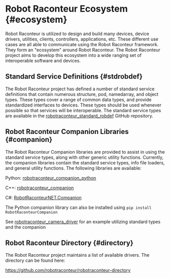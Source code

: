 # Robot Raconteur Ecosystem {#ecosystem}

Robot Raconteur is utilized to design and build many devices, device drivers, utilities,
clients, controllers, applications, etc. These different use cases are all able
to communicate using the Robot Raconteur framework. They form an "ecosystem"
around Robot Raconteur. The Robot Raconteur project aims to develop this ecosystem
into a wide ranging set of interoperable software and devices.

## Standard Service Definitions {#stdrobdef}

The Robot Raconteur project has defined a number of standard service definitions that contain
numerous structure, pod, namedarray, and object types. These types cover a range of common
data types, and provide standardized interfaces to devices. These types should be used whenever
possible so that services will be interoperable. The standard service types are available in the
[robotraconteur_standard_robdef](https://github.com/robotraconteur/robotraconteur_standard_robdef)
GitHub repository.

## Robot Raconteur Companion Libraries {#companion}

The Robot Raconteur Companion libraries are provided to assist in using the standard service types, along with other generic utility functions. Currently, the companion libraries contain the standard service types, info file loaders, and general utility functions. The following libraries are available:

Python: [robotraconteur_companion_python](https://github.com/robotraconteur/robotraconteur_companion_python)

C++: [robotraconteur_companion](https://github.com/robotraconteur/robotraconteur_companion)

C#: [RobotRaconteurNET.Companion](https://github.com/robotraconteur/RobotRaconteurNET.Companion)

The Python companion library can also be installed using `pip install RobotRaconteurCompanion`

See [robotraconteur_camera_driver](https://github.com/robotraconteur-contrib/robotraconteur_camera_driver/blob/master/robotraconteur_camera_driver.py) for an example utilizing standard types and the companion

## Robot Raconteur Directory {#directory}

The Robot Raconteur project maintains a list of available drivers. The directory can be found here:

https://github.com/robotraconteur/robotraconteur-directory
